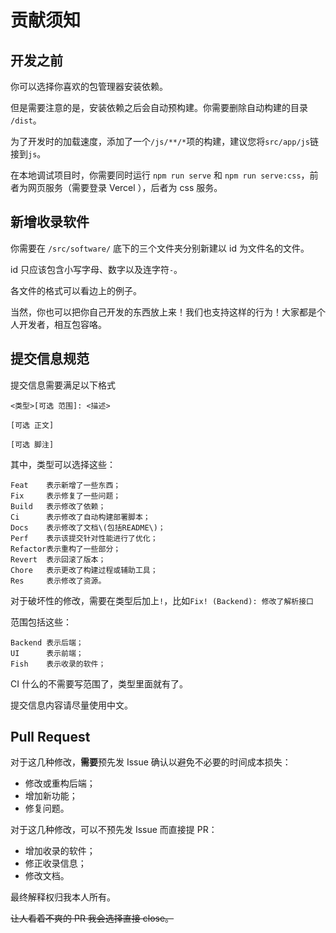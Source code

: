 # 贡献须知

## 开发之前

你可以选择你喜欢的包管理器安装依赖。

但是需要注意的是，安装依赖之后会自动预构建。你需要删除自动构建的目录 `/dist`。

为了开发时的加载速度，添加了一个`/js/**/*`项的构建，建议您将`src/app/js`链接到`js`。

在本地调试项目时，你需要同时运行 `npm run serve` 和 `npm run serve:css`，前者为网页服务（需要登录 Vercel ），后者为 css 服务。

## 新增收录软件

你需要在 `/src/software/` 底下的三个文件夹分别新建以 id 为文件名的文件。

id 只应该包含小写字母、数字以及连字符`-`。

各文件的格式可以看边上的例子。

当然，你也可以把你自己开发的东西放上来！我们也支持这样的行为！大家都是个人开发者，相互包容咯。

## 提交信息规范

提交信息需要满足以下格式

```text
<类型>[可选 范围]: <描述>

[可选 正文]

[可选 脚注]
```

其中，类型可以选择这些：

```text
Feat    表示新增了一些东西；
Fix     表示修复了一些问题；
Build   表示修改了依赖；
Ci      表示修改了自动构建部署脚本；
Docs    表示修改了文档\(包括README\)；
Perf    表示该提交针对性能进行了优化；
Refactor表示重构了一些部分；
Revert  表示回滚了版本；
Chore   表示更改了构建过程或辅助工具；
Res     表示修改了资源。
```

对于破坏性的修改，需要在类型后加上`!`，比如`Fix! (Backend): 修改了解析接口`

范围包括这些：

```text
Backend 表示后端；
UI      表示前端；
Fish    表示收录的软件；
```

CI 什么的不需要写范围了，类型里面就有了。

提交信息内容请尽量使用中文。

## Pull Request

对于这几种修改，**需要**预先发 Issue 确认以避免不必要的时间成本损失：

- 修改或重构后端；
- 增加新功能；
- 修复问题。

对于这几种修改，可以不预先发 Issue 而直接提 PR：

- 增加收录的软件；
- 修正收录信息；
- 修改文档。

最终解释权归我本人所有。

~~让人看着不爽的 PR 我会选择直接 close。~~